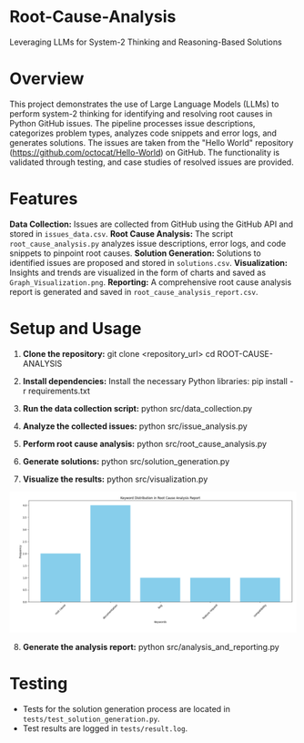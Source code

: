 # Root-Cause-Analysis
 Leveraging LLMs for System-2 Thinking and Reasoning-Based Solutions
 
# Overview
This project demonstrates the use of Large Language Models (LLMs) to perform system-2 thinking for identifying and resolving root causes in Python GitHub issues. The pipeline processes issue descriptions, categorizes problem types, analyzes code snippets and error logs, and generates solutions. The issues are taken from the "Hello World" repository (https://github.com/octocat/Hello-World) on GitHub. The functionality is validated through testing, and case studies of resolved issues are provided.

# Features
**Data Collection:** Issues are collected from GitHub using the GitHub API and stored in `issues_data.csv`.
**Root Cause Analysis:** The script `root_cause_analysis.py` analyzes issue descriptions, error logs, and code snippets to pinpoint root causes.
**Solution Generation:** Solutions to identified issues are proposed and stored in `solutions.csv`.
**Visualization:** Insights and trends are visualized in the form of charts and saved as `Graph_Visualization.png`.
**Reporting:** A comprehensive root cause analysis report is generated and saved in `root_cause_analysis_report.csv`.

# Setup and Usage

1. **Clone the repository:**
git clone <repository_url> cd ROOT-CAUSE-ANALYSIS

2. **Install dependencies:**
Install the necessary Python libraries:
pip install -r requirements.txt

3. **Run the data collection script:**
python src/data_collection.py

4. **Analyze the collected issues:**
python src/issue_analysis.py

5. **Perform root cause analysis:**
python src/root_cause_analysis.py

6. **Generate solutions:**
python src/solution_generation.py

7. **Visualize the results:**
python src/visualization.py

![Visualization](Visualization.png)


8. **Generate the analysis report:**
python src/analysis_and_reporting.py

# Testing
- Tests for the solution generation process are located in `tests/test_solution_generation.py`.
- Test results are logged in `tests/result.log`.
